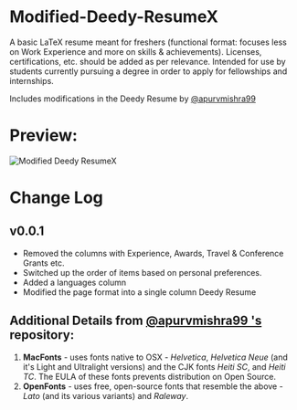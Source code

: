 # Modified-Deedy-ResumeX
A basic LaTeX resume meant for freshers (functional format: focuses less on Work Experience and more on skills &amp; achievements). Licenses, certifications, etc. should be added as per relevance. Intended for use by students currently pursuing a degree in order to apply for fellowships and internships.

Includes modifications in the Deedy Resume by [@apurvmishra99](https://github.com/apurvmishra99)
# Preview:

![Modified Deedy ResumeX](https://github.com/Sanskritis101/Modified-Deedy-ResumeX/assets/104347305/a3bbf3e8-0ea0-4455-b8d4-d27a888032be)

# Change Log


## v0.0.1

- Removed the columns with Experience, Awards, Travel & Conference Grants etc.
- Switched up the order of items based on personal preferences.
- Added a languages column
- Modified the page format into a single column Deedy Resume


##  Additional Details from [@apurvmishra99 's](https://github.com/apurvmishra99/Modified-Deedy-Resume) repository:
1. **MacFonts** - uses fonts native to OSX - *Helvetica*, *Helvetica Neue* (and it's Light and Ultralight versions) and the CJK fonts *Heiti SC*, and *Heiti TC*. The EULA of these fonts prevents distribution on Open Source.
2. **OpenFonts** - uses free, open-source fonts that resemble the above - *Lato* (and its various variants) and *Raleway*.
